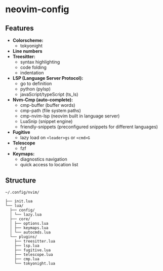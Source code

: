 # neovim-config

## Features

- **Colorscheme:** 
    - tokyonight
- **Line numbers**
- **Treesitter:** 
    - syntax highlighting
    - code folding
    - indentation
- **LSP (Language Server Protocol):** 
    - go to definition  
    - python (pylsp)
    - javaScript/typeScript (ts_ls)
- **Nvm-Cmp (auto-complete):**
    - cmp-buffer (buffer words)
    - cmp-path (file system paths)
    - cmp-nvim-lsp (neovim built in language server)
    - LuaSnip (snippet engine)
    - friendly-snippets (preconfigured snippets for different languages)
- **Fugitive**
    - lazy load on `<leader>gs` or `<cmd>G`
- **Telescope**
    - fzf
- **Keymaps:**  
    - diagnostics navigation
    - quick access to location list

## Structure
`~/.config/nvim/`
```
├── init.lua
└── lua/
  ├── config/
  │ └── lazy.lua
  ├── core/
  │ ├── options.lua 
  │ ├── keymaps.lua 
  │ └── autocmds.lua 
  └── plugins/
    ├── treesitter.lua
    ├── lsp.lua
    ├── fugitive.lua
    ├── telescope.lua
    ├── cmp.lua
    └── tokyonight.lua
```
